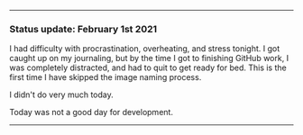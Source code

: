 ***

### Status update: February 1st 2021

I had difficulty with procrastination, overheating, and stress tonight. I got caught up on my journaling, but by the time I got to finishing GitHub work, I was completely distracted, and had to quit to get ready for bed. This is the first time I have skipped the image naming process.

I didn't do very much today.

Today was not a good day for development.
 
***
